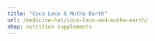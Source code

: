 ```yaml
---
title: "Coco Loco & Mutha Earth"
url: /medicine-hat/coco-loco-and-mutha-earth/
shop: nutrition supplements
---
```

